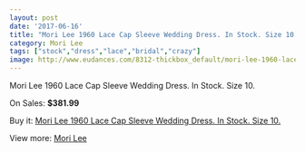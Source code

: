 ```yaml
---
layout: post
date: '2017-06-16'
title: "Mori Lee 1960 Lace Cap Sleeve Wedding Dress. In Stock. Size 10."
category: Mori Lee
tags: ["stock","dress","lace","bridal","crazy"]
image: http://www.eudances.com/8312-thickbox_default/mori-lee-1960-lace-cap-sleeve-wedding-dress-in-stock-size-10.jpg
---
```

Mori Lee 1960 Lace Cap Sleeve Wedding Dress. In Stock. Size 10.

On Sales: **$381.99**
<a href="https://www.eudances.com/en/mori-lee/2860-mori-lee-1960-lace-cap-sleeve-wedding-dress-in-stock-size-10.html"><amp-img layout="responsive" width="600" height="600" src="//www.eudances.com/8312-thickbox_default/mori-lee-1960-lace-cap-sleeve-wedding-dress-in-stock-size-10.jpg" alt="Mori Lee 1960 Lace Cap Sleeve Wedding Dress. In Stock. Size 10. 0" /></a>
<a href="https://www.eudances.com/en/mori-lee/2860-mori-lee-1960-lace-cap-sleeve-wedding-dress-in-stock-size-10.html"><amp-img layout="responsive" width="600" height="600" src="//www.eudances.com/8315-thickbox_default/mori-lee-1960-lace-cap-sleeve-wedding-dress-in-stock-size-10.jpg" alt="Mori Lee 1960 Lace Cap Sleeve Wedding Dress. In Stock. Size 10. 1" /></a>
<a href="https://www.eudances.com/en/mori-lee/2860-mori-lee-1960-lace-cap-sleeve-wedding-dress-in-stock-size-10.html"><amp-img layout="responsive" width="600" height="600" src="//www.eudances.com/8314-thickbox_default/mori-lee-1960-lace-cap-sleeve-wedding-dress-in-stock-size-10.jpg" alt="Mori Lee 1960 Lace Cap Sleeve Wedding Dress. In Stock. Size 10. 2" /></a>
<a href="https://www.eudances.com/en/mori-lee/2860-mori-lee-1960-lace-cap-sleeve-wedding-dress-in-stock-size-10.html"><amp-img layout="responsive" width="600" height="600" src="//www.eudances.com/8313-thickbox_default/mori-lee-1960-lace-cap-sleeve-wedding-dress-in-stock-size-10.jpg" alt="Mori Lee 1960 Lace Cap Sleeve Wedding Dress. In Stock. Size 10. 3" /></a>

Buy it: [Mori Lee 1960 Lace Cap Sleeve Wedding Dress. In Stock. Size 10.](https://www.eudances.com/en/mori-lee/2860-mori-lee-1960-lace-cap-sleeve-wedding-dress-in-stock-size-10.html "Mori Lee 1960 Lace Cap Sleeve Wedding Dress. In Stock. Size 10.")

View more: [Mori Lee](https://www.eudances.com/en/9-mori-lee "Mori Lee")